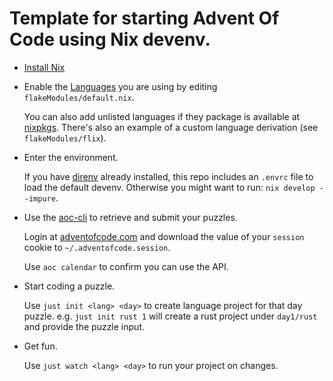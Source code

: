 # Template for starting Advent Of Code using Nix devenv.

* [Install Nix](https://github.com/DeterminateSystems/nix-installer)

* Enable the [Languages](https://devenv.sh/languages/#supported-languages) you are using
  by editing `flakeModules/default.nix`. 

  You can also add unlisted languages if they package is available at [nixpkgs](https://search.nixos.org/packages).
  There's also an example of a custom language derivation (see `flakeModules/flix`).

* Enter the environment.

  If you have [direnv](https://direnv.net/docs/hook.html) already installed, this repo
  includes an `.envrc` file to load the default devenv. Otherwise you might want to run:
  `nix develop --impure`.


* Use the [aoc-cli](https://github.com/scarvalhojr/aoc-cli/) to retrieve and submit your puzzles.

  Login at [adventofcode.com](https://adventofcode.com/) and download the value of your `session` cookie  to `~/.adventofcode.session`.

  Use `aoc calendar` to confirm you can use the API.


* Start coding a puzzle.

  Use `just init <lang> <day>` to create language project for that day puzzle. 
  e.g. `just init rust 1` will create a rust project under `day1/rust` and provide the puzzle input.


* Get fun.

  Use `just watch <lang> <day>` to run your project on changes.

  


